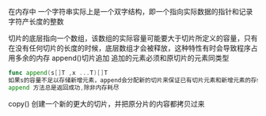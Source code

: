 在内存中 一个字符串实际上是一个双字结构，即一个指向实际数据的指针和记录字符产长度的整数

切片的底层指向一个数组，该数组的实际容量可能要大于切片所定义的容量，只有在没有任何切片的长度的时候，底层数组才会被释放，这种特性有时会导致程序占用多余的内存
append()切片追加 追加的元素必须和原切片的元素同类型
```go
func append(s[]T ,x ...T)[]T
如果s的容量不足以存储新增元素，append会分配新的切片来保证已有切片元素和新增元素的存储。因此返回的切片可能已经指向了不同的相关数组了。
append 方法总是返回成功,除非内存耗尽
```


copy() 创建一个新的更大的切片，并把原分片的内容都拷贝过来